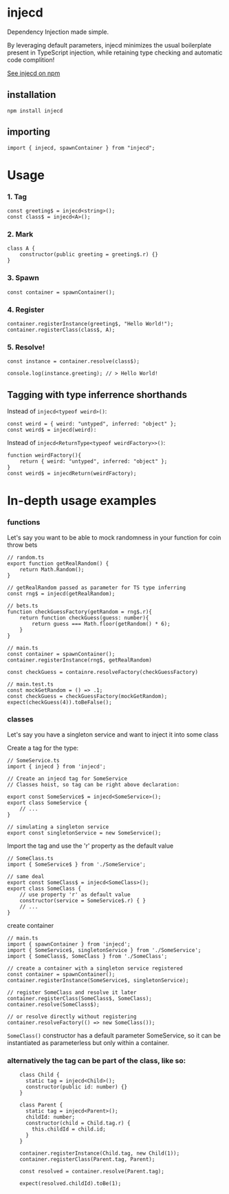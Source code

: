 # injecd

Dependency Injection made simple.

By leveraging default parameters, injecd minimizes the usual boilerplate present in TypeScript injection, while retaining type checking and automatic code complition!

[See injecd on npm](https://www.npmjs.com/package/injecd)

## installation

```
npm install injecd
```

## importing

```
import { injecd, spawnContainer } from "injecd";
```

# Usage

### 1. Tag

```
const greeting$ = injecd<string>();
const class$ = injecd<A>();
```

### 2. Mark

```
class A {
    constructor(public greeting = greeting$.r) {}
}
```

### 3. Spawn

```
const container = spawnContainer();
```

### 4. Register

```
container.registerInstance(greeting$, "Hello World!");
container.registerClass(class$, A);
```

### 5. Resolve!

```
const instance = container.resolve(class$);

console.log(instance.greeting); // > Hello World!
```

## Tagging with type inferrence shorthands

Instead of `injecd<typeof weird>()`:

```
const weird = { weird: "untyped", inferred: "object" };
const weird$ = injecd(weird):
```

Instead of `injecd<ReturnType<typeof weirdFactory>>()`:

```
function weirdFactory(){
    return { weird: "untyped", inferred: "object" };
}
const weird$ = injecdReturn(weirdFactory);
```

# In-depth usage examples

### functions

Let's say you want to be able to mock randomness in your function for coin throw bets

```
// random.ts
export function getRealRandom() {
    return Math.Random();
}

// getRealRandom passed as parameter for TS type inferring
const rng$ = injecd(getRealRandom);
```

```
// bets.ts
function checkGuessFactory(getRandom = rng$.r){
    return function checkGuess(guess: number){
        return guess === Math.floor(getRandom() * 6);
    }
}
```

```
// main.ts
const container = spawnContainer();
container.registerInstance(rng$, getRealRandom)

const checkGuess = containre.resolveFactory(checkGuessFactory)
```

```
// main.test.ts
const mockGetRandom = () => .1;
const checkGuess = checkGuessFactory(mockGetRandom);
expect(checkGuess(4)).toBeFalse();
```

### classes

Let's say you have a singleton service and want to inject it into some class

Create a tag for the type:

```
// SomeService.ts
import { injecd } from 'injecd';

// Create an injecd tag for SomeService
// Classes hoist, so tag can be right above declaration:

export const SomeService$ = injecd<SomeService>();
export class SomeService {
    // ...
}

// simulating a singleton service
export const singletonService = new SomeService();
```

Import the tag and use the 'r' property as the default value

```
// SomeClass.ts
import { SomeService$ } from './SomeService';

// same deal
export const SomeClass$ = injecd<SomeClass>();
export class SomeClass {
    // use property 'r' as default value
    constructor(service = SomeService$.r) { }
    // ...
}
```

create container

```
// main.ts
import { spawnContainer } from 'injecd';
import { SomeService$, singletonService } from './SomeService';
import { SomeClass$, SomeClass } from './SomeClass';

// create a container with a singleton service registered
const container = spawnContainer();
container.registerInstance(SomeService$, singletonService);

// register SomeClass and resolve it later
container.registerClass(SomeClass$, SomeClass);
container.resolve(SomeClass$);

// or resolve directly without registering
container.resolveFactory(() => new SomeClass());
```

`SomeClass()` constructor has a default parameter SomeService, so it can be instantiated as parameterless but only within a container.

### alternatively the tag can be part of the class, like so:

```
    class Child {
      static tag = injecd<Child>();
      constructor(public id: number) {}
    }

    class Parent {
      static tag = injecd<Parent>();
      childId: number;
      constructor(child = Child.tag.r) {
        this.childId = child.id;
      }
    }

    container.registerInstance(Child.tag, new Child(1));
    container.registerClass(Parent.tag, Parent);

    const resolved = container.resolve(Parent.tag);

    expect(resolved.childId).toBe(1);
```
